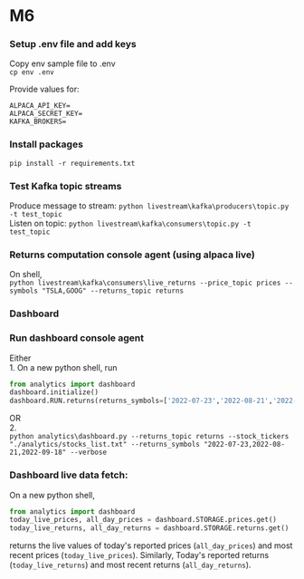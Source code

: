 # M6

### Setup .env file and add keys
Copy env sample file to .env  
`cp env .env`  

Provide values for:
```
ALPACA_API_KEY=  
ALPACA_SECRET_KEY=  
KAFKA_BROKERS=
```

### Install packages
`pip install -r requirements.txt`

### Test Kafka topic streams
Produce message to stream:
`python livestream\kafka\producers\topic.py -t test_topic`  
Listen on topic:
`python livestream\kafka\consumers\topic.py -t test_topic`

### Returns computation console agent (using alpaca live)
On shell,  
`python livestream\kafka\consumers\live_returns --price_topic prices --symbols "TSLA,GOOG" --returns_topic returns`

### Dashboard
### Run dashboard console agent
Either  
1. 
On a new python shell, run
```python
from analytics import dashboard
dashboard.initialize()
dashboard.RUN.returns(returns_symbols=['2022-07-23','2022-08-21','2022-09-18'],verbose=True)
```
OR  
2.  
`python analytics\dashboard.py --returns_topic returns --stock_tickers "./analytics/stocks_list.txt" --returns_symbols "2022-07-23,2022-08-21,2022-09-18" --verbose`

### Dashboard live data fetch:

On a new python shell,
```python
from analytics import dashboard
today_live_prices, all_day_prices = dashboard.STORAGE.prices.get()
today_live_returns, all_day_returns = dashboard.STORAGE.returns.get()
```
returns the live values of today's reported prices (`all_day_prices`) and most recent prices (`today_live_prices`). Similarly, Today's reported returns (`today_live_returns`) and most recent returns (`all_day_returns`).